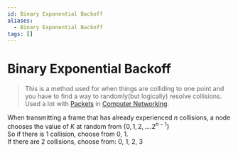 ```yaml
---
id: Binary Exponential Backoff
aliases:
  - Binary Exponential Backoff
tags: []
---
```


# Binary Exponential Backoff
> This is a method used for when things are colliding to one point and you have to find a way to randomly(but logically) resolve collisions. Used a lot with [Packets](notes/Packets.md) in [Computer Networking](notes/Computer%20Networking.md).   

When transmitting a frame that has already experienced $n$ collisions, a node chooses the value of $K$ at random from $\{0,1,2, . . . . 2^{n-1}\}$  
So if there is 1 collision, choose from 0, 1.  
If there are 2 collisions, choose from: 0, 1, 2, 3

